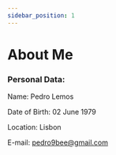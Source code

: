 ```yaml
---
sidebar_position: 1
---
```


# About Me

### Personal Data:
Name: Pedro Lemos

Date of Birth: 02 June 1979

Location: Lisbon

E-mail: pedro9bee@gmail.com
